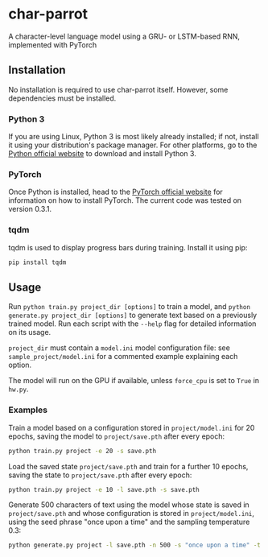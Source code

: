 # char-parrot
A character-level language model using a GRU- or LSTM-based RNN, implemented with PyTorch  

## Installation
No installation is required to use char-parrot itself. However, some dependencies must be installed.  

### Python 3
If you are using Linux, Python 3 is most likely already installed; if not, install it using your distribution's package manager. For other platforms, go to the [Python official website](https://python.org) to download and install Python 3.

### PyTorch
Once Python is installed, head to the [PyTorch official website](http://pytorch.org) for information on how to install PyTorch. The current code was tested on version 0.3.1.

### tqdm
tqdm is used to display progress bars during training. Install it using pip:
```bash
pip install tqdm
```

## Usage

Run `python train.py project_dir [options]` to train a model, and `python generate.py project_dir [options]` to generate text based on a previously trained model. Run each script with the `--help` flag for detailed information on its usage.  

`project_dir` must contain a `model.ini` model configuration file: see `sample_project/model.ini` for a commented example explaining each option. 

The model will run on the GPU if available, unless `force_cpu` is set to `True` in `hw.py`.  

### Examples

Train a model based on a configuration stored in `project/model.ini` for 20 epochs, saving the model to `project/save.pth` after every epoch:
```bash
python train.py project -e 20 -s save.pth
```
Load the saved state `project/save.pth` and train for a further 10 epochs, saving the state to `project/save.pth` after every epoch:
```bash
python train.py project -e 10 -l save.pth -s save.pth
```
Generate 500 characters of text using the model whose state is saved in `project/save.pth` and whose configuration is stored in `project/model.ini`, using the seed phrase "once upon a time" and the sampling temperature 0.3:
```bash
python generate.py project -l save.pth -n 500 -s "once upon a time" -t 0.3
```
